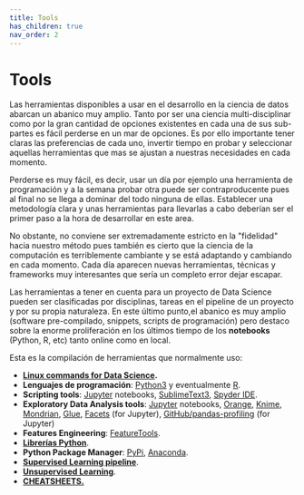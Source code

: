 ```yaml
---
title: Tools
has_children: true
nav_order: 2
---
```


# Tools
Las herramientas disponibles a usar en el desarrollo en la ciencia de datos abarcan un abanico muy amplio. Tanto por ser una ciencia multi-disciplinar como por la gran cantidad de opciones existentes en cada una de sus sub-partes es fácil perderse en un mar de opciones. Es por ello importante tener claras las preferencias de cada uno, invertir tiempo en probar y seleccionar aquellas herramientas que mas se ajustan a nuestras necesidades en cada momento.

Perderse es muy fácil, es decir, usar un día por ejemplo una herramienta de programación y a la semana probar otra puede ser contraproducente pues al final no se llega a dominar del todo ninguna de ellas. Establecer una metodología clara y unas herramientas para llevarlas a cabo deberían ser el primer paso a la hora de desarrollar en este area.

No obstante, no conviene ser extremadamente estricto en la "fidelidad" hacia nuestro método pues también es cierto que la ciencia de la computación es terriblemente cambiante y se está adaptando y cambiando en cada momento. Cada día aparecen nuevas herramientas, técnicas y frameworks muy interesantes que sería un completo error dejar escapar.

Las herramientas a tener en cuenta para un proyecto de Data Science pueden ser clasificadas por disciplinas, tareas en el pipeline de un proyecto y por su propia naturaleza. En este último punto,el abanico es muy amplio (software pre-compilado, snippets, scripts de programación) pero destaco sobre la enorme proliferación en los últimos tiempo de los **notebooks** (Python, R, etc) tanto online como en local.

Esta es la compilación de herramientas que normalmente uso:

* [**Linux commands for Data Science**](https://jmquintana79.github.io/tools/linux_commands.html)**.**
* **Lenguajes de programación**: [Python3](https://www.python.org/download/releases/3.0/) y eventualmente [R](https://www.r-project.org/).
* **Scripting tools**: [Jupyter](https://jupyter.org/) notebooks, [SublimeText3](https://www.sublimetext.com/), [Spyder IDE](https://www.spyder-ide.org/).
* **Exploratory Data Analysis tools**: [Jupyter](https://jupyter.org/) notebooks, [Orange](https://orangedatamining.com/), [Knime](https://www.knime.com/), [Mondrian](http://www.theusrus.de/Mondrian/), [Glue](http://glueviz.org/), [Facets](https://github.com/PAIR-code/facets) (for Jupyter), [GitHub/pandas-profiling](https://github.com/pandas-profiling/pandas-profiling) (for Jupyter)
* **Features Engineering**: [FeatureTools](https://www.featuretools.com/).
* [**Librerías Python**](https://sites.google.com/view/notesds/tools/tools-librerías-python).
* **Python Package Manager**: [PyPi](https://pypi.org/), [Anaconda](https://anaconda.org/).
* [**Supervised Learning pipeline**](https://sites.google.com/view/notesds/tools/tools-supervised-learning-pipeline).
* [**Unsupervised Learning**](https://sites.google.com/view/notesds/tools/tools-unsupervised-learning).
* [**CHEATSHEETS.**](https://sites.google.com/view/notesds/tools/tools-cheatsheets)
